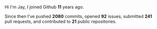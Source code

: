 Hi I'm Jay, I joined Github **11** years ago.

Since then I've pushed **2080** commits, opened **92** issues, submitted **241** pull requests, and contributed to **21** public repositories.
